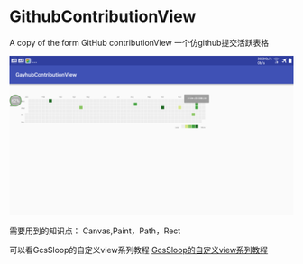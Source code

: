 # GithubContributionView
A copy of the form GitHub contributionView 
一个仿github提交活跃表格

 ![image](https://github.com/AceInAndroid/GayhubContributionView/blob/master/WechatIMG18.png)
 
需要用到的知识点：
Canvas,Paint，Path，Rect

可以看GcsSloop的自定义view系列教程
[GcsSloop的自定义view系列教程](http://www.gcssloop.com/customview/CustomViewIndex)



